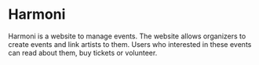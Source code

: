 # Harmoni
Harmoni is a website to manage events. The website allows organizers to create events and link artists to them. Users who interested in these events can read about them, buy tickets or volunteer.
